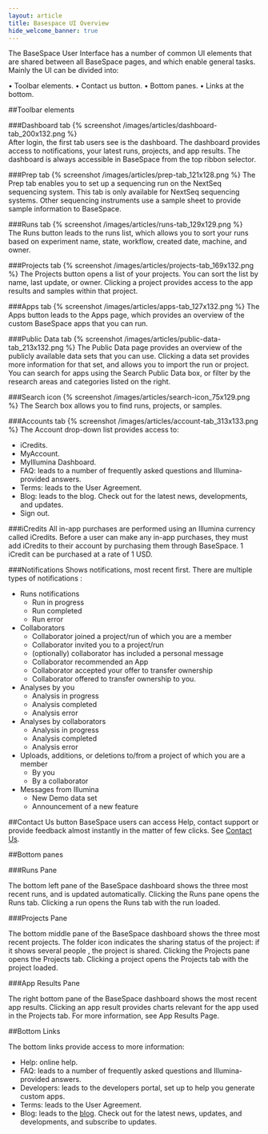 ```yaml
---
layout: article
title: Basespace UI Overview
hide_welcome_banner: true
---
```


The BaseSpace User Interface has a number of common UI elements that are shared between all BaseSpace pages, and which enable general tasks. Mainly the UI can be divided into:

•	Toolbar elements.
•	Contact us button.
•   Bottom panes. 
•	Links at the bottom.

##Toolbar elements

###Dashboard tab
{% screenshot /images/articles/dashboard-tab_200x132.png %}  
After login, the first tab users see is the dashboard. The dashboard provides access to notifications, your latest runs, projects, and app results. The dashboard is always accessible in BaseSpace from the top ribbon selector.

###Prep tab
{% screenshot /images/articles/prep-tab_121x128.png %}
The Prep tab enables you to set up a sequencing run on the NextSeq sequencing system. This tab is only available for NextSeq sequencing systems. Other sequencing instruments use a sample sheet to provide sample information to BaseSpace. 

###Runs tab
{% screenshot /images/articles/runs-tab_129x129.png %}  
The Runs button leads to the runs list, which allows you to sort your runs based on experiment name, state, workflow, created date, machine, and owner.

###Projects tab
{% screenshot /images/articles/projects-tab_169x132.png %}
The Projects button opens a list of your projects. You can sort the list by name, last update, or owner. Clicking a project provides access to the app results and samples within that project.

###Apps tab
{% screenshot /images/articles/apps-tab_127x132.png %}
The Apps button leads to the Apps page, which provides an overview of the custom BaseSpace apps that you can run.

###Public Data tab
{% screenshot /images/articles/public-data-tab_213x132.png %}
The Public Data page provides an overview of the publicly available data sets that you can use. Clicking a data set provides more information for that set, and allows you to import the run or project. You can search for apps using the Search Public Data box, or filter by the research areas and categories listed on the right. 

###Search icon
{% screenshot /images/articles/search-icon_75x129.png %}
The Search box allows you to find runs, projects, or samples. 

###Accounts tab
{% screenshot /images/articles/account-tab_313x133.png %}
The Account drop-down list provides access to:

- iCredits. 
- MyAccount. 
- MyIllumina Dashboard.
- FAQ: leads to a number of frequently asked questions and Illumina-provided answers.
- Terms: leads to the User Agreement.
- Blog: leads to the blog. Check out for the latest news, developments, and updates.
- Sign out.

###iCredits
All in-app purchases are performed using an Illumina currency called iCredits. Before a user can make any in-app purchases, they must add iCredits to their account by purchasing them through BaseSpace. 1 iCredit can be purchased at a rate of 1 USD. 

###Notifications
Shows notifications, most recent first. There are multiple types of notifications :

* Runs notifications
	- Run in progress
	- Run completed
 	- Run error
* Collaborators
	- Collaborator joined a project/run of which you are a member
	- Collaborator invited you to a project/run
	- (optionally) collaborator has included a personal message
	- Collaborator recommended an App
	- Collaborator accepted your offer to transfer ownership
	- Collaborator offered to transfer ownership to you.
* Analyses by you
	- Analysis in progress
	- Analysis completed
	- Analysis error
* Analyses by collaborators
	- Analysis in progress
	- Analysis completed
	- Analysis error
* Uploads, additions, or deletions to/from a project of which you are a member
	- By you
	- By a collaborator
* Messages from Illumina
	- New Demo data set
	- Announcement of a new feature

##Contact Us button
BaseSpace users can access Help, contact support or provide feedback almost instantly in the matter of few clicks. See [Contact Us](/articles/descriptive/help-and-support).

##Bottom panes

###Runs Pane

The bottom left pane of the BaseSpace dashboard shows the three most recent runs, and is updated automatically.
Clicking the Runs pane opens the Runs tab. Clicking a run opens the Runs tab with the run loaded. 

###Projects Pane

The bottom middle pane of the BaseSpace dashboard shows the three most recent projects. The folder icon indicates the sharing status of the project: if it shows several people , the project is shared. Clicking the Projects pane opens the Projects tab. Clicking a project opens the Projects tab with the project loaded. 

###App Results Pane

The right bottom pane of the BaseSpace dashboard shows the most recent app results. Clicking an app result provides charts relevant for the app used in the Projects tab. For more information, see App Results Page.

##Bottom Links

The bottom links provide access to more information:

- Help: online help.
- FAQ: leads to a number of frequently asked questions and Illumina-provided answers.
- Developers: leads to the developers portal, set up to help you generate custom apps.
- Terms: leads to the User Agreement.
- Blog: leads to the [blog](http://blog.basespace.illumina.com). Check out for the latest news, updates, and developments, and subscribe to updates.
